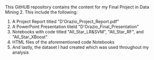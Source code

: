 This GitHUB repository contains the content for my Final Project in Data Mining 2.
This include the following:
1. A Project Report titled "D'Orazio_Project_Report.pdf"
2. A PowerPoint Presentation titeld "D'Orazio_Final_Presentation"
3. Notebooks with code titled "All_Star_LR&SVM", "All_Star_RF", and "All_Star_XBoost"
4. HTML files of the aforementioned code Notebooks
5. And lastly, the dataset I had created which was used throughout my analysis
